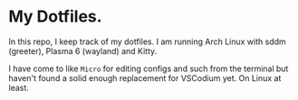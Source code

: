# My Dotfiles.

In this repo, I keep track of my dotfiles.
I am running Arch Linux with sddm (greeter), Plasma 6 (wayland) and Kitty.

I have come to like `Micro` for editing configs and such from the terminal but haven't found a solid enough replacement for VSCodium yet.
On Linux at least.
